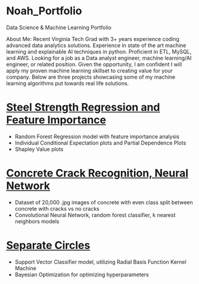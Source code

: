 # Noah_Portfolio
Data Science &amp; Machine Learning Portfolio

About Me: 
Recent Virginia Tech Grad with 3+ years experience coding advanced data analytics solutions. Experience in state of the art machine learning and explainable AI techniques in python. Proficient in ETL, MySQL, and AWS. Looking for a job as a Data analyst engineer, machine learning/AI engineer, or related position. Given the opportunity, I am confident I will apply my proven machine learning skillset to creating value for your company. Below are three projects showcasing some of my machine learning algorithms put towards real life solutions.

# [Steel Strength Regression and Feature Importance](https://github.com/Noah-15g/Noah_Portfolio/blob/44e07f31ec2006bbf57a039a8002aa829f15d4e0/Steel_Strength_Regression%20(1).ipynb)
* Random Forest Regression model with feature importance analysis
* Individual Conditional Expectation plots and Partial Dependence Plots 
* Shapley Value plots
 
# [Concrete Crack Recognition, Neural Network](https://github.com/Noah-15g/Noah_Portfolio/blob/f4c8659f07d1c9df83feb928838960c57ef1075a/Infrastructure_Midterm%20(1).ipynb)
* Dataset of 20,000 .jpg images of concrete with even class split between concrete with cracks vs no cracks
* Convolutional Neural Network, random forest classifier, k nearest neighbors models

# [Separate Circles](https://github.com/Noah-15g/Noah_Portfolio/blob/e8e6d42402d052dbea9a5375d03dfac2e9ea723f/Separate_Circles.ipynb)
* Support Vector Classifier model, utilizing Radial Basis Function Kernel Machine
* Bayesian Optimization for optimizing hyperparameters
